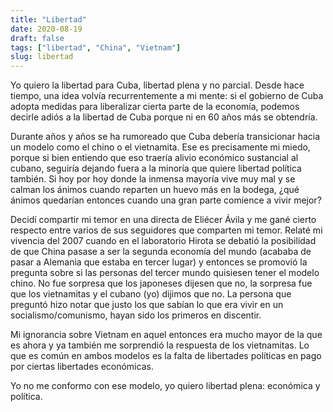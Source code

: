 ```yaml
---
title: "Libertad"
date: 2020-08-19
draft: false
tags: ["libertad", "China", "Vietnam"]
slug: libertad
---
```

Yo quiero la libertad para Cuba, libertad plena y no parcial. Desde hace tiempo, una idea volvía recurrentemente a mi mente: si el gobierno de Cuba adopta medidas para liberalizar cierta parte de la economía, podemos decirle adiós a la libertad de Cuba porque ni en 60 años más se obtendría.

Durante años y años se ha rumoreado que Cuba debería transicionar hacia un modelo como el chino o el vietnamita. Ese es precisamente mi miedo, porque si bien entiendo que eso traería alivio económico sustancial al cubano, seguiría dejando fuera a la minoría que quiere libertad política también. Si hoy por hoy donde la inmensa mayoría vive muy mal y se calman los ánimos cuando reparten un huevo más en la bodega, ¿qué ánimos quedarían entonces cuando una gran parte comience a vivir mejor?

Decidí compartir mi temor en una directa de Eliécer Ávila y me gané cierto respecto entre varios de sus seguidores que comparten mi temor. Relaté mi vivencia del 2007 cuando en el laboratorio Hirota se debatió la posibilidad de que China pasase a ser la segunda economía del mundo (acababa de pasar a Alemania que estaba en tercer lugar) y entonces se promovió la pregunta sobre si las personas del tercer mundo quisiesen tener el modelo chino. No fue sorpresa que los japoneses dijesen que no, la sorpresa fue que los vietnamitas y el cubano (yo) dijimos que no. La persona que preguntó hizo notar que justo los que sabían lo que era vivir en un socialismo/comunismo, hayan sido los primeros en discentir.

Mi ignorancia sobre Vietnam en aquel entonces era mucho mayor de la que es ahora y ya también me sorprendió la respuesta de los vietnamitas. Lo que es común en ambos modelos es la falta de libertades políticas en pago por ciertas libertades económicas.

Yo no me conformo con ese modelo, yo quiero libertad plena: económica y política.
